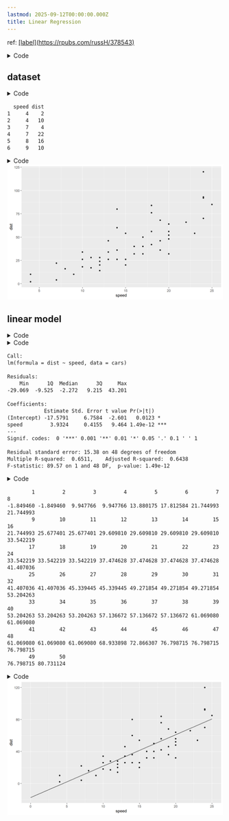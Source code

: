 ```yaml
---
lastmod: 2025-09-12T00:00:00.000Z
title: Linear Regression
---
```



ref: [\[label\](https://rpubs.com/russH/378543)](https://rpubs.com/russH/378543)

<details class="code-fold">
<summary>Code</summary>

``` r
library(magrittr)
library(ggplot2)
```

</details>

## dataset

<details class="code-fold">
<summary>Code</summary>

``` r
head(cars)
```

</details>

      speed dist
    1     4    2
    2     4   10
    3     7    4
    4     7   22
    5     8   16
    6     9   10

<details class="code-fold">
<summary>Code</summary>

``` r
ggplot(cars, aes(x = speed, y = dist)) +
  geom_point()
```

</details>

<img src="index.markdown_strict_files/figure-markdown_strict/unnamed-chunk-2-1.png" width="768" />

## linear model

<details class="code-fold">
<summary>Code</summary>

``` r
# set fit model
linear_model <- lm(dist ~ speed, data = cars)
```

</details>
<details class="code-fold">
<summary>Code</summary>

``` r
# view the summary
summary(linear_model)
```

</details>


    Call:
    lm(formula = dist ~ speed, data = cars)

    Residuals:
        Min      1Q  Median      3Q     Max 
    -29.069  -9.525  -2.272   9.215  43.201 

    Coefficients:
                Estimate Std. Error t value Pr(>|t|)    
    (Intercept) -17.5791     6.7584  -2.601   0.0123 *  
    speed         3.9324     0.4155   9.464 1.49e-12 ***
    ---
    Signif. codes:  0 '***' 0.001 '**' 0.01 '*' 0.05 '.' 0.1 ' ' 1

    Residual standard error: 15.38 on 48 degrees of freedom
    Multiple R-squared:  0.6511,    Adjusted R-squared:  0.6438 
    F-statistic: 89.57 on 1 and 48 DF,  p-value: 1.49e-12

<details class="code-fold">
<summary>Code</summary>

``` r
# predict distance
predict(linear_model)
```

</details>

            1         2         3         4         5         6         7         8 
    -1.849460 -1.849460  9.947766  9.947766 13.880175 17.812584 21.744993 21.744993 
            9        10        11        12        13        14        15        16 
    21.744993 25.677401 25.677401 29.609810 29.609810 29.609810 29.609810 33.542219 
           17        18        19        20        21        22        23        24 
    33.542219 33.542219 33.542219 37.474628 37.474628 37.474628 37.474628 41.407036 
           25        26        27        28        29        30        31        32 
    41.407036 41.407036 45.339445 45.339445 49.271854 49.271854 49.271854 53.204263 
           33        34        35        36        37        38        39        40 
    53.204263 53.204263 53.204263 57.136672 57.136672 57.136672 61.069080 61.069080 
           41        42        43        44        45        46        47        48 
    61.069080 61.069080 61.069080 68.933898 72.866307 76.798715 76.798715 76.798715 
           49        50 
    76.798715 80.731124 

<details class="code-fold">
<summary>Code</summary>

``` r
# create a smooth line
additional_data <- data.frame(
  # This gives a sequence of 100 evenly spaced values between 0 and 25
  speed = seq(0, 25, length.out = 100)
)

linear_smooth <- predict(linear_model, newdata = additional_data)

linear_fitted_data <- data.frame(
  additional_data,
  dist = linear_smooth
)

ggplot(cars, aes(x = speed, y = dist)) +
  geom_point() +
  geom_line(data = linear_fitted_data)
```

</details>

<img src="index.markdown_strict_files/figure-markdown_strict/unnamed-chunk-6-1.png" width="768" />
